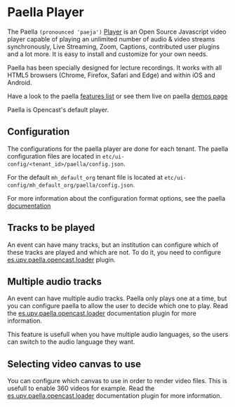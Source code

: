 Paella Player
=============

The Paella `(pronounced 'paeja')` [Player](https://paellaplayer.upv.es) is an Open Source
Javascript video player capable of playing an unlimited number of audio & video streams 
synchronously, Live Streaming, Zoom, Captions, contributed user plugins and a lot more. 
It is easy to install and customize for your own needs.

Paella has been specially designed for lecture recordings. It works with all HTML5 browsers
(Chrome, Firefox, Safari and Edge) and within iOS and Android.

Have a look to the paella [features list](https://paellaplayer.upv.es/features/)
or see them live on paella [demos page](https://paellaplayer.upv.es/demos/)

Paella is Opencast's default player.


Configuration
-------------

The configurations for the paella player are done for each tenant. The paella configuration files are located in
`etc/ui-config/<tenant_id>/paella/config.json`.

For the default `mh_default_org` tenant file is located at `etc/ui-config/mh_default_org/paella/config.json`.

For more information about the configuration format options, see the paella [documentation](https://paellaplayer.upv.es/docs/)


Tracks to be played
-------------------

An event can have many tracks, but an institution can configure which of these tracks are played and which are not.
To do it, you need to configure [es.upv.paella.opencast.loader](plugins/es.upv.paella.opencast.loader.md) plugin.

Multiple audio tracks
---------------------

An event can have multiple audio tracks. Paella only plays one at a time, but you can configure paella to allow the user to 
decide which one to play. Read the [es.upv.paella.opencast.loader](plugins/es.upv.paella.opencast.loader.md) documentation
plugin for more information.

This feature is usefull when you have multiple audio languages, so the users can switch to the audio language they want.

Selecting video canvas to use
-----------------------------

You can configure which canvas to use in order to render video files. This is usefull to enable 360 videos for example.
Read the [es.upv.paella.opencast.loader](plugins/es.upv.paella.opencast.loader.md) documentation
plugin for more information.
